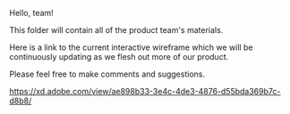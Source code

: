 Hello, team!

This folder will contain all of the product team's materials.

Here is a link to the current interactive wireframe which we will be continuously updating as we flesh out more of our product.

Please feel free to make comments and suggestions.

https://xd.adobe.com/view/ae898b33-3e4c-4de3-4876-d55bda369b7c-d8b8/
